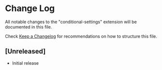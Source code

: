 # Change Log

All notable changes to the "conditional-settings" extension will be documented in this file.

Check [Keep a Changelog](http://keepachangelog.com/) for recommendations on how to structure this file.

## [Unreleased]

- Initial release
